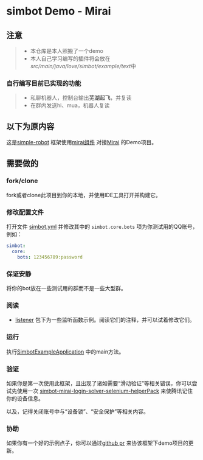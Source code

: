 <!--
 * @Author: your name
 * @Date: 2021-07-27 21:29:18
 * @LastEditTime: 2021-07-27 21:40:16
 * @LastEditors: Please set LastEditors
 * @Description: In User Settings Edit
 * @FilePath: \MarkDown\Emma.md
-->
# simbot Demo - Mirai

## 注意
>- 本仓库是本人照搬了一个demo
>- 本人自己学习编写的插件将会放在*src/main/java/love/simbot/example/text*中

### 自行编写目前已实现的功能
>- 私聊机器人，控制台输出**芜湖起飞**，并复读
>- 在群内发送hi、mua，机器人复读


## 以下为原内容
这是[simple-robot](https://github.com/ForteScarlet/simpler-robot) 框架使用[mirai组件](https://github.com/ForteScarlet/simpler-robot/tree/dev/component/component-mirai) 对接[Mirai](https://github.com/mamoe/mirai) 的Demo项目。

## 需要做的
### fork/clone
fork或者clone此项目到你的本地，并使用IDE工具打开并构建它。

### 修改配置文件
打开文件 [simbot.yml](src/main/resources/simbot.yml) 并修改其中的 `simbot.core.bots` 项为你测试用的QQ账号，例如：
```yaml
simbot: 
  core:
    bots: 123456789:password
```

### 保证安静
将你的bot放在一些测试用的群而不是一些大型群。 

### 阅读
- [listener](src/main/java/love/simbot/example/listener) 包下为一些监听函数示例。阅读它们的注释，并可以试着修改它们。

### 运行
执行[SimbotExampleApplication](src/main/java/love/simbot/example/SimbotExampleApplication.java) 中的main方法。

### 验证
如果你是第一次使用此框架，且出现了诸如需要“滑动验证”等相关错误，你可以尝试先使用一次 [simbot-mirai-login-solver-selenium-helperPack](https://github.com/simple-robot/simbot-mirai-login-solver-selenium-helperPack) 来使腾讯记住你的设备信息。

以及，记得关闭账号中与“设备锁”、“安全保护”等相关内容。

### 协助
如果你有一个好的示例点子，你可以通过[github pr](https://github.com/simple-robot/simbot-mirai-demo/pulls) 来协该框架下demo项目的更新。

